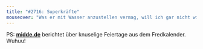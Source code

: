 ```yaml
---
title: "#2716: Superkräfte"
mouseover: "Was er mit Wasser anzustellen vermag, will ich gar nicht wissen."
---
```


PS: 
<a href="http://www.midde.de/leitplanke/details/der-kalender-soll-vollgestopft-werden-2223.html" title="midde.de"><strong>midde.de</strong></a> berichtet über knuselige Feiertage aus dem Fredkalender.
Wuhuu!
